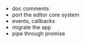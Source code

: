 - doc comments
- port the editor core system
- events, callbacks
- migrate the app
- pipe through promise

